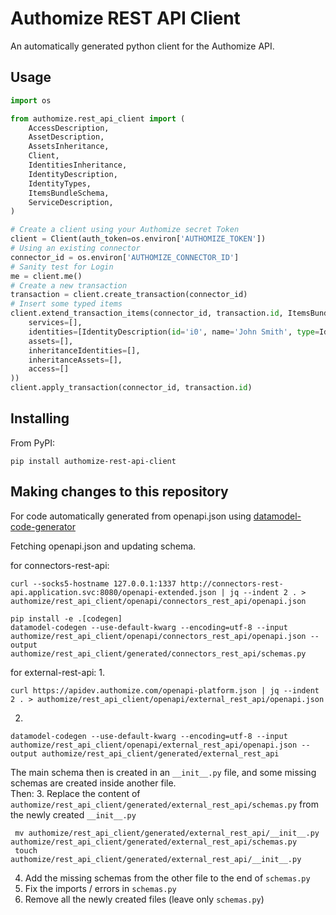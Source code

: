 # Authomize REST API Client
An automatically generated python client for the Authomize API.

## Usage

```python
import os

from authomize.rest_api_client import (
    AccessDescription,
    AssetDescription,
    AssetsInheritance,
    Client,
    IdentitiesInheritance,
    IdentityDescription,
    IdentityTypes,
    ItemsBundleSchema,
    ServiceDescription,
)

# Create a client using your Authomize secret Token
client = Client(auth_token=os.environ['AUTHOMIZE_TOKEN'])
# Using an existing connector
connector_id = os.environ['AUTHOMIZE_CONNECTOR_ID']
# Sanity test for Login
me = client.me()
# Create a new transaction
transaction = client.create_transaction(connector_id)
# Insert some typed items
client.extend_transaction_items(connector_id, transaction.id, ItemsBundleSchema(
    services=[],
    identities=[IdentityDescription(id='i0', name='John Smith', type=IdentityTypes.User.value)],
    assets=[],
    inheritanceIdentities=[],
    inheritanceAssets=[],
    access=[]
))
client.apply_transaction(connector_id, transaction.id)
```

## Installing

From PyPI:

```
pip install authomize-rest-api-client
```

## Making changes to this repository

For code automatically generated from openapi.json using [datamodel-code-generator](https://github.com/koxudaxi/datamodel-code-generator)

Fetching openapi.json and updating schema.

for connectors-rest-api:
```
curl --socks5-hostname 127.0.0.1:1337 http://connectors-rest-api.application.svc:8080/openapi-extended.json | jq --indent 2 . > authomize/rest_api_client/openapi/connectors_rest_api/openapi.json
```
```
pip install -e .[codegen]
datamodel-codegen --use-default-kwarg --encoding=utf-8 --input authomize/rest_api_client/openapi/connectors_rest_api/openapi.json --output authomize/rest_api_client/generated/connectors_rest_api/schemas.py
```

for external-rest-api:
1.
```
curl https://apidev.authomize.com/openapi-platform.json | jq --indent 2 . > authomize/rest_api_client/openapi/external_rest_api/openapi.json
```
2.
```
datamodel-codegen --use-default-kwarg --encoding=utf-8 --input authomize/rest_api_client/openapi/external_rest_api/openapi.json --output authomize/rest_api_client/generated/external_rest_api
```
The main schema then is created in an `__init__.py` file, and some missing schemas are created inside another file.  
Then:
3. Replace the content of `authomize/rest_api_client/generated/external_rest_api/schemas.py` from the newly created `__init__.py`  
```
 mv authomize/rest_api_client/generated/external_rest_api/__init__.py authomize/rest_api_client/generated/external_rest_api/schemas.py
 touch authomize/rest_api_client/generated/external_rest_api/__init__.py
```   
4. Add the missing schemas from the other file to the end of `schemas.py`
5. Fix the imports / errors in `schemas.py`
6. Remove all the newly created files (leave only `schemas.py`)
